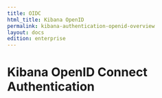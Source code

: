 ```yaml
---
title: OIDC
html_title: Kibana OpenID
permalink: kibana-authentication-openid-overview
layout: docs
edition: enterprise
---
```

<!---
Copyright 2021 floragunn GmbH
-->

# Kibana OpenID Connect Authentication

